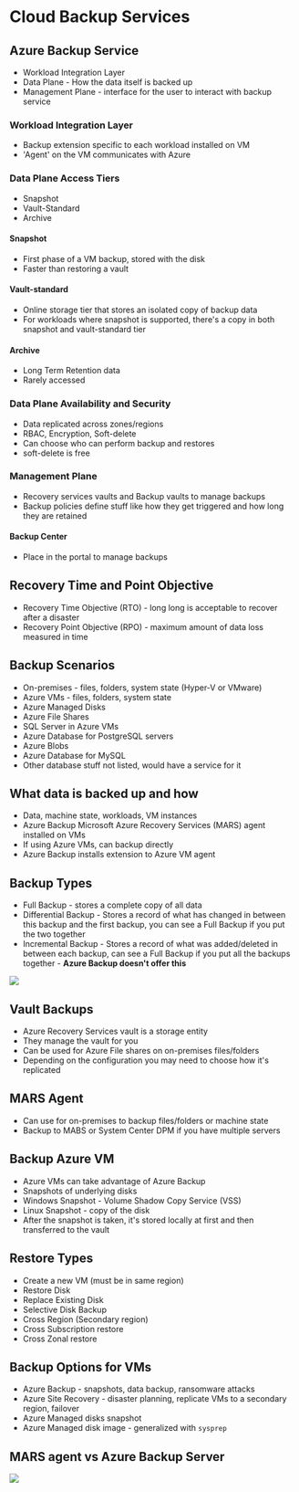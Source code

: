 # Cloud Backup Services
## Azure Backup Service
- Workload Integration Layer
- Data Plane - How the data itself is backed up
- Management Plane - interface for the user to interact with backup service

### Workload Integration Layer
- Backup extension specific to each workload installed on VM
- 'Agent' on the VM communicates with Azure

### Data Plane Access Tiers
- Snapshot
- Vault-Standard
- Archive

#### Snapshot
- First phase of a VM backup, stored with the disk
- Faster than restoring a vault

#### Vault-standard
- Online storage tier that stores an isolated copy of backup data
- For workloads where snapshot is supported, there's a copy in both snapshot and vault-standard tier

#### Archive
- Long Term Retention data
- Rarely accessed

### Data Plane Availability and Security
- Data replicated across zones/regions
- RBAC, Encryption, Soft-delete
- Can choose who can perform backup and restores
- soft-delete is free

### Management Plane
- Recovery services vaults and Backup vaults to manage backups
- Backup policies define stuff like how they get triggered and how long they are retained

#### Backup Center
- Place in the portal to manage backups

## Recovery Time and Point Objective
- Recovery Time Objective (RTO) - long long is acceptable to recover after a disaster
- Recovery Point Objective (RPO) - maximum amount of data loss measured in time

## Backup Scenarios
- On-premises - files, folders, system state (Hyper-V or VMware)
- Azure VMs - files, folders, system state
- Azure Managed Disks
- Azure File Shares
- SQL Server in Azure VMs
- Azure Database for PostgreSQL servers
- Azure Blobs
- Azure Database for MySQL
- Other database stuff not listed, would have a service for it

## What data is backed up and how
- Data, machine state, workloads, VM instances
- Azure Backup Microsoft Azure Recovery Services (MARS) agent installed on VMs
- If using Azure VMs, can backup directly
- Azure Backup installs extension to Azure VM agent

## Backup Types
- Full Backup - stores a complete copy of all data
- Differential Backup - Stores a record of what has changed in between this backup and the first backup, you can see a Full Backup if you put the two together
- Incremental Backup - Stores a record of what was added/deleted in between each backup, can see a Full Backup if you put all the backups together - **Azure Backup doesn't offer this**

![](Pasted%20image%2020250415082335.png)

## Vault Backups
- Azure Recovery Services vault is a storage entity
- They manage the vault for you
- Can be used for Azure File shares on on-premises files/folders
- Depending on the configuration you may need to choose how it's replicated

## MARS Agent
- Can use for on-premises to backup files/folders or machine state
- Backup to MABS or System Center DPM if you have multiple servers

## Backup Azure VM
- Azure VMs can take advantage of Azure Backup
- Snapshots of underlying disks
- Windows Snapshot - Volume Shadow Copy Service (VSS)
- Linux Snapshot - copy of the disk
- After the snapshot is taken, it's stored locally at first and then transferred to the vault

## Restore Types
- Create a new VM (must be in same region)
- Restore Disk
- Replace Existing Disk
- Selective Disk Backup
- Cross Region (Secondary region)
- Cross Subscription restore
- Cross Zonal restore

## Backup Options for VMs
- Azure Backup - snapshots, data backup, ransomware attacks
- Azure Site Recovery - disaster planning, replicate VMs to a secondary region, failover
- Azure Managed disks snapshot
- Azure Managed disk image - generalized with `sysprep`

## MARS agent vs Azure Backup Server
![](Pasted%20image%2020250415085344.png)

